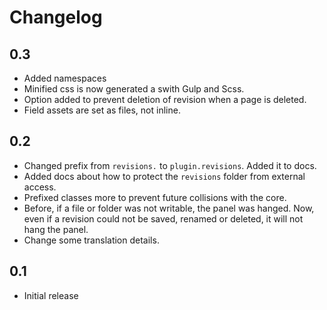 # Changelog

## 0.3

- Added namespaces
- Minified css is now generated a swith Gulp and Scss.
- Option added to prevent deletion of revision when a page is deleted.
- Field assets are set as files, not inline.

## 0.2

- Changed prefix from `revisions.` to `plugin.revisions`. Added it to docs.
- Added docs about how to protect the `revisions` folder from external access.
- Prefixed classes more to prevent future collisions with the core.
- Before, if a file or folder was not writable, the panel was hanged. Now, even if a revision could not be saved, renamed or deleted, it will not hang the panel.
- Change some translation details.

## 0.1

- Initial release